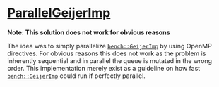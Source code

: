 # [ParallelGeijerImp](../../src/impl/ParallelGeijer.cpp)

**Note: This solution does not work for obvious reasons**

The idea was to simply parallelize [`bench::GeijerImp`](../../src/impl/GeijerImp.cpp) by using OpenMP directives. For obvious reasons this does not work as the problem is inherently sequential and in parallel the queue is mutated in the wrong order. This implementation merely exist as a guideline on how fast [`bench::GeijerImp`](../../src/impl/GeijerImp.cpp) could run if perfectly parallel.